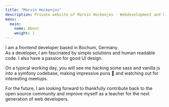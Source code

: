 ```yaml
---
title: "Marvin Hockenjos"
description: Private website of Marvin Hockenjos - Webdevelopment and User Interface Design
menu: 
  main:
    name: About
    weight: 1
---
```


I am a frontend developer based in Bochum, Germany.  
As a developer, I am fascinated by simple solutions and human readable code. I also have a passion for good UI design.

On a typical working day, you will see me hacking some sass and vanilla js into a symfony codebase, making impressive puns 🤔 and watching out for interesting meetups.

For the future, I am looking forward to thankfully contribute back to the open source community and improve myself as a teacher for the next generation of web developers.
